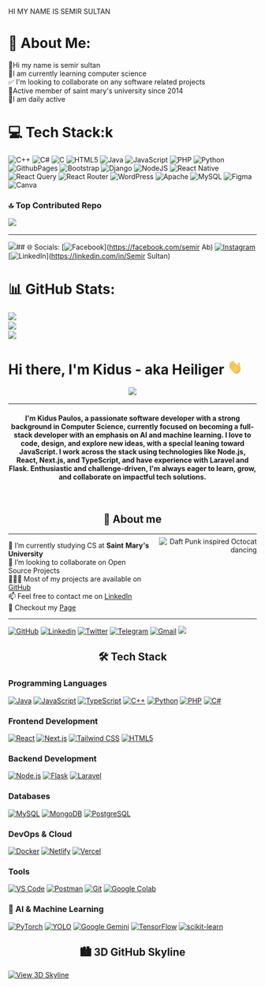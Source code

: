 HI MY NAME IS SEMIR SULTAN
# 💫 About Me:
👋Hi my name is semir sultan<br>🌱I am currently learning computer science<br>✅ I'm looking to collaborate on any software related projects<br>💪Active member of saint mary's university since 2014<br> 📆I am daily active 



# 💻 Tech Stack:k
![C++](https://img.shields.io/badge/c++-%2300599C.svg?style=for-the-badge&logo=c%2B%2B&logoColor=white) ![C#](https://img.shields.io/badge/c%23-%23239120.svg?style=for-the-badge&logo=csharp&logoColor=white) ![C](https://img.shields.io/badge/c-%2300599C.svg?style=for-the-badge&logo=c&logoColor=white) ![HTML5](https://img.shields.io/badge/html5-%23E34F26.svg?style=for-the-badge&logo=html5&logoColor=white) ![Java](https://img.shields.io/badge/java-%23ED8B00.svg?style=for-the-badge&logo=openjdk&logoColor=white) ![JavaScript](https://img.shields.io/badge/javascript-%23323330.svg?style=for-the-badge&logo=javascript&logoColor=%23F7DF1E) ![PHP](https://img.shields.io/badge/php-%23777BB4.svg?style=for-the-badge&logo=php&logoColor=white) ![Python](https://img.shields.io/badge/python-3670A0?style=for-the-badge&logo=python&logoColor=ffdd54) ![GithubPages](https://img.shields.io/badge/github%20pages-121013?style=for-the-badge&logo=github&logoColor=white) ![Bootstrap](https://img.shields.io/badge/bootstrap-%238511FA.svg?style=for-the-badge&logo=bootstrap&logoColor=white) ![Django](https://img.shields.io/badge/django-%23092E20.svg?style=for-the-badge&logo=django&logoColor=white) ![NodeJS](https://img.shields.io/badge/node.js-6DA55F?style=for-the-badge&logo=node.js&logoColor=white) ![React Native](https://img.shields.io/badge/react_native-%2320232a.svg?style=for-the-badge&logo=react&logoColor=%2361DAFB) ![React Query](https://img.shields.io/badge/-React%20Query-FF4154?style=for-the-badge&logo=react%20query&logoColor=white) ![React Router](https://img.shields.io/badge/React_Router-CA4245?style=for-the-badge&logo=react-router&logoColor=white) ![WordPress](https://img.shields.io/badge/WordPress-%23117AC9.svg?style=for-the-badge&logo=WordPress&logoColor=white) ![Apache](https://img.shields.io/badge/apache-%23D42029.svg?style=for-the-badge&logo=apache&logoColor=white) ![MySQL](https://img.shields.io/badge/mysql-4479A1.svg?style=for-the-badge&logo=mysql&logoColor=white) ![Figma](https://img.shields.io/badge/figma-%23F24E1E.svg?style=for-the-badge&logo=figma&logoColor=white) ![Canva](https://img.shields.io/badge/Canva-%2300C4CC.svg?style=for-the-badge&logo=Canva&logoColor=white)
### 🔝 Top Contributed Repo
![](https://github-contributor-stats.vercel.app/api?username=Semirss&limit=5&theme=dark&combine_all_yearly_contributions=true)

---
[![](https://visitcount.itsvg.in/api?id=Semirss&icon=0&color=0)](https://visitcount.itsvg.in)## 🌐 Socials:
[![Facebook](https://img.shields.io/badge/Facebook-%231877F2.svg?logo=Facebook&logoColor=white)](https://facebook.com/semir Ab) [![Instagram](https://img.shields.io/badge/Instagram-%23E4405F.svg?logo=Instagram&logoColor=white)](https://instagram.com/semir_ss1) [![LinkedIn](https://img.shields.io/badge/LinkedIn-%230077B5.svg?logo=linkedin&logoColor=white)](https://linkedin.com/in/Semir Sultan) 
# 📊 GitHub Stats:
![](https://github-readme-stats.vercel.app/api?username=Semirss&theme=dark&hide_border=false&include_all_commits=true&count_private=true)<br/>
![](https://github-readme-streak-stats.herokuapp.com/?user=Semirss&theme=dark&hide_border=false)<br/>
![](https://github-readme-stats.vercel.app/api/top-langs/?username=Semirss&theme=dark&hide_border=false&include_all_commits=true&count_private=true&layout=compact)




<!-- Proudly created with GPRM ( https://gprm.itsvg.in ) -->







# Hi there, I'm Kidus - aka Heiliger <img width="30px" height="30" src="https://github.com/SatYu26/SatYu26/raw/master/Assets/Hi.gif" />
<p align="center">
 <a href="https://github.com/DenverCoder1/readme-typing-svg"><img src="https://readme-typing-svg.herokuapp.com?lines=Full-Stack+Web+Developer;DS%20|%20AI%20|%20ML%20Enthusiast;Always%20learning%20&center=true&width=500&height=50&font=Roboto"></a>
</p>
<hr/>
<h4 align="center"> I'm Kidus Paulos, a passionate software developer with a strong background in Computer Science, currently focused on becoming a full-stack developer with an emphasis on AI and machine learning. I love to code, design, and explore new ideas, with a special leaning toward JavaScript. I work across the stack using technologies like Node.js, React, Next.js, and TypeScript, and have experience with Laravel and Flask. Enthusiastic and challenge-driven, I'm always eager to learn, grow, and collaborate on impactful tech solutions.</h4>
<br>
<!-- Description about me -->
<h2 align="center"> 🌟 About me </h2>




<table style="border-collapse: collapse; border: none; width: 100%;">
  <tr style="border: none;">
    <td style="border: none; padding: 0 20px 0 0; vertical-align: top;">
      <ul style="list-style-type: none; padding-left: 0;">
        <li>🔭 I’m currently studying CS at <b>Saint Mary's University</b></li>
        <li>🤝 I’m looking to collaborate on Open Source Projects</li>
        <li>👨🏻‍💻 Most of my projects are available on <a href="https://github.com/Heiliger4?tab=repositories" target="_blank" rel="noopener noreferrer">GitHub</a></li>
        <li>📫 Feel free to contact me on <a href="https://www.linkedin.com/in/kidus-p-26a0862a6/" target="_blank" rel="noopener noreferrer">LinkedIn</a></li>
        <li>📝 Checkout my <a href="YOUR_LINK_HERE" target="_blank" rel="noopener noreferrer">Page</a></li>
      </ul>
    </td>
    <td style="border: none; padding: 0; text-align: right;">
      <img align="right" alt="Daft Punk inspired Octocat dancing" height="160px" src="https://octodex.github.com/images/daftpunktocat-guy.gif" />
    </td>
  </tr>
</table>

[![GitHub](https://img.shields.io/badge/Github-100000?style=for-the-badge&logo=github&logoColor=white)](https://github.com/Heiliger4)
[![Linkedin](https://img.shields.io/badge/Linkedin-0077B5?style=for-the-badge&logo=linkedin&logoColor=white)](https://www.linkedin.com/in/kidus-p-26a0862a6/)
[![Twitter](https://img.shields.io/badge/Twitter-1DA1F2?style=for-the-badge&logo=twitter&logoColor=white)](https://x.com/KPG4404)
[![Telegram](https://img.shields.io/badge/Telegram-2CA5E0?style=for-the-badge&logo=telegram&logoColor=white)](https://t.me/k_p_44)
[![Gmail](https://img.shields.io/badge/Gmail-D14836?style=for-the-badge&logo=gmail&logoColor=white)](mailto:pauloskidus48@gmail.com)
![](https://komarev.com/ghpvc/?username=Heiliger4&color=blue&style=flat)

<h2 align="center"> 🛠️ Tech Stack </h2>

### Programming Languages
<p align="left">
  <a href="https://www.java.com" target="_blank"><img alt="Java" src="https://img.shields.io/badge/Java-007396?logo=java&logoColor=white"></a>
  <a href="https://developer.mozilla.org/en-US/docs/Web/JavaScript" target="_blank"><img alt="JavaScript" src="https://img.shields.io/badge/JavaScript-F7DF1E?logo=javascript&logoColor=black"></a>
  <a href="https://www.typescriptlang.org/" target="_blank"><img alt="TypeScript" src="https://img.shields.io/badge/TypeScript-007ACC?logo=typescript&logoColor=white"></a>
  <a href="https://www.w3schools.com/cpp/" target="_blank"><img alt="C++" src="https://img.shields.io/badge/C++-00599C?logo=cplusplus&logoColor=white"></a>
  <a href="https://www.python.org" target="_blank"><img alt="Python" src="https://img.shields.io/badge/Python-3776AB?logo=python&logoColor=white"></a>
  <a href="https://www.php.net/" target="_blank"><img alt="PHP" src="https://img.shields.io/badge/PHP-777BB4?logo=php&logoColor=white"></a>
  <a href="https://learn.microsoft.com/en-us/dotnet/csharp/" target="_blank"><img alt="C#" src="https://img.shields.io/badge/C%23-239120?logo=csharp&logoColor=white"></a>
</p>

### Frontend Development
<p align="left">
  <a href="https://reactjs.org/" target="_blank"><img alt="React" src="https://img.shields.io/badge/React-61DAFB?logo=react&logoColor=black"></a>
  <a href="https://nextjs.org/" target="_blank"><img alt="Next.js" src="https://img.shields.io/badge/Next.js-000000?logo=nextdotjs&logoColor=white"></a>
  <a href="https://tailwindcss.com/" target="_blank"><img alt="Tailwind CSS" src="https://img.shields.io/badge/Tailwind%20CSS-38B2AC?logo=tailwindcss&logoColor=white"></a>
  <a href="https://html.com/" target="_blank"><img alt="HTML5" src="https://img.shields.io/badge/HTML5-E34F26?logo=html5&logoColor=white"></a>
</p>

### Backend Development
<p align="left">
  <a href="https://nodejs.org" target="_blank"><img alt="Node.js" src="https://img.shields.io/badge/Node.js-339933?logo=nodedotjs&logoColor=white"></a>
  <a href="https://flask.palletsprojects.com/" target="_blank"><img alt="Flask" src="https://img.shields.io/badge/Flask-000000?logo=flask&logoColor=white"></a>
  <a href="https://laravel.com/" target="_blank"><img alt="Laravel" src="https://img.shields.io/badge/Laravel-FF2D20?logo=laravel&logoColor=white"></a>
</p>

### Databases
<p align="left">
  <a href="https://www.mysql.com/" target="_blank"><img alt="MySQL" src="https://img.shields.io/badge/MySQL-4479A1?logo=mysql&logoColor=white"></a>
  <a href="https://www.mongodb.com/" target="_blank"><img alt="MongoDB" src="https://img.shields.io/badge/MongoDB-47A248?logo=mongodb&logoColor=white"></a>
  <a href="https://www.postgresql.org/" target="_blank"><img alt="PostgreSQL" src="https://img.shields.io/badge/PostgreSQL-4169E1?logo=postgresql&logoColor=white"></a>
</p>

### DevOps & Cloud
<p align="left">
  <a href="https://www.docker.com/" target="_blank"><img alt="Docker" src="https://img.shields.io/badge/Docker-2496ED?logo=docker&logoColor=white"></a>
  <a href="https://www.netlify.com/" target="_blank"><img alt="Netlify" src="https://img.shields.io/badge/Netlify-00C7B7?logo=netlify&logoColor=white"></a>
  <a href="https://vercel.com/" target="_blank"><img alt="Vercel" src="https://img.shields.io/badge/Vercel-000000?logo=vercel&logoColor=white"></a>
</p>

### Tools
<p align="left">
  <a href="https://code.visualstudio.com/" target="_blank"><img alt="VS Code" src="https://img.shields.io/badge/VS%20Code-007ACC?logo=visualstudiocode&logoColor=white"></a>
  <a href="https://www.postman.com/" target="_blank"><img alt="Postman" src="https://img.shields.io/badge/Postman-FF6C37?logo=postman&logoColor=white"></a>
  <a href="https://git-scm.com/" target="_blank"><img alt="Git" src="https://img.shields.io/badge/Git-F05032?logo=git&logoColor=white"></a>
  <a href="https://colab.research.google.com/" target="_blank"><img alt="Google Colab" src="https://img.shields.io/badge/Google%20Colab-F9AB00?logo=googlecolab&logoColor=white"></a>
</p>

### 🤖 AI & Machine Learning
<p align="left">
  <a href="https://pytorch.org/" target="_blank"><img alt="PyTorch" src="https://img.shields.io/badge/PyTorch-EE4C2C?logo=pytorch&logoColor=white"></a>
  <a href="https://opencv.org/" target="_blank"><img alt="YOLO" src="https://img.shields.io/badge/YOLO-00FFFF?logo=opencv&logoColor=black"></a>
  <a href="https://deepmind.google/technologies/gemini/" target="_blank"><img alt="Google Gemini" src="https://img.shields.io/badge/Gemini-4285F4?logo=google&logoColor=white"></a>
  <a href="https://www.tensorflow.org/" target="_blank"><img alt="TensorFlow" src="https://img.shields.io/badge/TensorFlow-FF6F00?logo=tensorflow&logoColor=white"></a>
  <a href="https://scikit-learn.org/" target="_blank"><img alt="scikit-learn" src="https://img.shields.io/badge/scikit--learn-F7931E?logo=scikitlearn&logoColor=white"></a>
</p>

<h2 align="center"> 🏙️ 3D GitHub Skyline </h2>

[![View 3D Skyline](https://i.imgur.com/4Qe6PDU.png)](https://skyline3d.in/Heiliger4/embed?endDate=2025-04-25&enableZoom=false)
